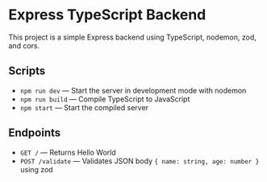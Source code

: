# Express TypeScript Backend

This project is a simple Express backend using TypeScript, nodemon, zod, and cors.

## Scripts
- `npm run dev` — Start the server in development mode with nodemon
- `npm run build` — Compile TypeScript to JavaScript
- `npm start` — Start the compiled server

## Endpoints
- `GET /` — Returns Hello World
- `POST /validate` — Validates JSON body `{ name: string, age: number }` using zod
